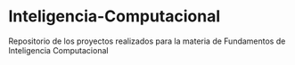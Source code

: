 # Inteligencia-Computacional
Repositorio de los proyectos realizados para la materia de Fundamentos de Inteligencia Computacional
